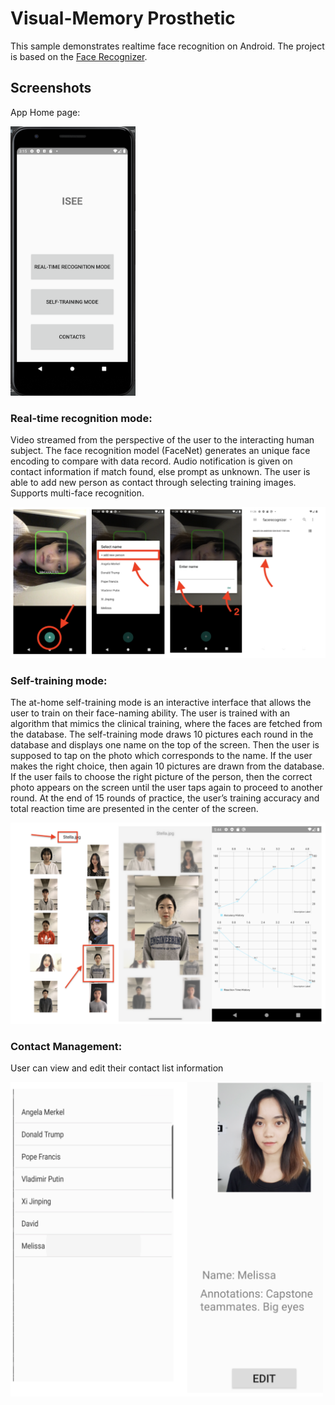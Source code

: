 # Visual-Memory Prosthetic

This sample demonstrates realtime face recognition on Android. The project is based on the [Face Recognizer](https://github.com/pillarpond/face-recognizer-android).

## Screenshots
App Home page:

<img src="./homepage.png" width="200">

### Real-time recognition mode: 
Video streamed from the perspective of the user to the interacting human subject.
The face recognition model (FaceNet) generates an unique face encoding to compare with data record. 
Audio notification is given on contact information if match found, else prompt as unknown.
The user is able to add new person as contact through selecting training images.
Supports multi-face recognition.

<img src="./realtime.png" width="800">

### Self-training mode:
The at-home self-training mode is an interactive interface that allows the user to train on their face-naming ability. The user is trained with an algorithm that mimics the clinical training, where the faces are fetched from the database.  The self-training mode draws 10 pictures each round in the database and displays one name on the top of the screen. Then the user is supposed to tap on the photo which corresponds to the name. If the user makes the right choice, then again 10 pictures are drawn from the database. If the user fails to choose the right picture of the person, then the correct photo appears on the screen until the user taps again to proceed to another round. At the end of 15 rounds of practice, the user’s training accuracy and total reaction time are presented in the center of the screen.

<img src="./self-training.png" width="800">

### Contact Management:
User can view and edit their contact list information

<img src="./contactMangement.png" width="500">
